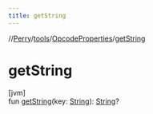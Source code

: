 ```yaml
---
title: getString
---
```

//[Perry](../../../index.html)/[tools](../index.html)/[OpcodeProperties](index.html)/[getString](get-string.html)



# getString



[jvm]\
fun [getString](get-string.html)(key: [String](https://kotlinlang.org/api/latest/jvm/stdlib/kotlin/-string/index.html)): [String](https://kotlinlang.org/api/latest/jvm/stdlib/kotlin/-string/index.html)?




